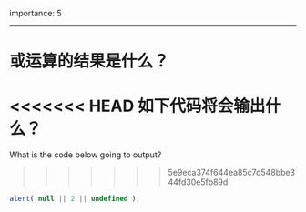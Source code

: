 importance: 5

---

# 或运算的结果是什么？

<<<<<<< HEAD
如下代码将会输出什么？
=======
What is the code below going to output?
>>>>>>> 5e9eca374f644ea85c7d548bbe344fd30e5fb89d

```js
alert( null || 2 || undefined );
```

